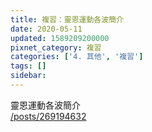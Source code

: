 ```yaml
---
title: 複習：靈恩運動各波簡介
date: 2020-05-11
updated: 1589209200000
pixnet_category: 複習
categories: ['4. 其他', '複習']
tags: []
sidebar: 
---
```


<p>靈恩運動各波簡介 <br/>
<a href="/posts/269194632" target="_blank">/posts/269194632</a></p>
<p> </p>
